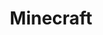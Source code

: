 ---
title: "Minecraft"
description: "Minecraft"
pubDate: "2024-02-01"
updateDate: "2024-02-01"
heroImage: "./assets/10.png"
shader: 
    src: "/lighting/minecraft.frag"
---